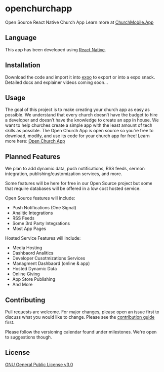 # openchurchapp
Open Source React Native Church App
Learn more at [ChurchMobile.App](https://churchmobile.app)

## Language

This app has been developed using [React Native](https://facebook.github.io/react-native/).

## Installation

Download the code and import it into [expo](https://expo.io/) to export or into a expo snack.
Detailed docs and explainer videos coming soon...


## Usage

The goal of this project is to make creating your church app as easy as possible. We understand that every church doesn’t have the budget to hire a developer and doesn’t have the knowledge to create an app in house. We want to help churches create a simple app with the least amount of tech skills as possible. The Open Church App is open source so you’re free to download, modify, and use its code for your church app for free! Learn more here: [Open Church App](https://churchmobile.app)

## Planned Features

We plan to add dynamic data, push notifications, RSS feeds, sermon integration, publishing/customization services, and more.

Some features will be here for free in our Open Source project but some that require databases will be offered in a low cost hosted service.

Open Source features will include:
- Push Notifications (One Signal)
- Analitic Integrations
- RSS Feeds
- Some 3rd Party Integrations
- Most App Pages

Hosted Service Features will include:
- Media Hosting
- Dashbaord Analitics
- Developer Cusotmizations Services
- Managment Dashbaord (online & app)
- Hosted Dynamic Data
- Online Giving
- App Store Publishing
- And More

## Contributing
Pull requests are welcome. For major changes, please open an issue first to discuss what you would like to change. Please see the [contribution guide](https://github.com/mackenly/openchurchapp/blob/master/CONTRIBUTE.md) first.

Please follow the versioning calendar found under milestones. We're open to suggestions though.

## License
[GNU General Public License v3.0](https://github.com/mackenly/openchurchapp/blob/master/LICENSE)
